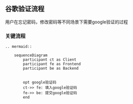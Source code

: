 ## 谷歌验证流程

用户在忘记密码，修改密码等不同场景下需要google验证的过程

### 关键流程


```eval_rst
.. mermaid::

    sequenceDiagram
        participant ct as Client
        participant fe as Frontend
        participant be as Backend


        opt google验证码
        ct->> fe: 填入google验证码
        fe->> be: 提交google验证码
        end


```
